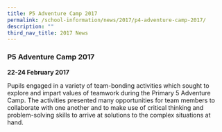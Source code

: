 ```yaml
---
title: P5 Adventure Camp 2017
permalink: /school-information/news/2017/p4-adventure-camp-2017/
description: ""
third_nav_title: 2017 News
---
```

### **P5 Adventure Camp 2017**
**22-24 February 2017** 

Pupils engaged in a variety of team-bonding activities which sought to explore and impart values of teamwork during the Primary 5 Adventure Camp. The activities presented many opportunities for team members to collaborate with one another and to make use of critical thinking and problem-solving skills to arrive at solutions to the complex situations at hand.